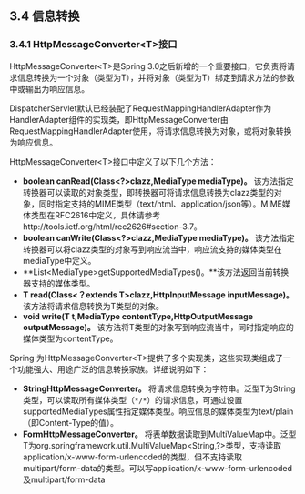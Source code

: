 ## 3.4 信息转换

### 3.4.1 HttpMessageConverter&lt;T>接口

HttpMessageConverter&lt;T>是Spring 3.0之后新增的一个重要接口，它负责将请求信息转换为一个对象（类型为T），并将对象（类型为T）绑定到请求方法的参数中或输出为响应信息。

DispatcherServlet默认已经装配了RequestMappingHandlerAdapter作为HandlerAdapter组件的实现类，即HttpMessageConverter由RequestMappingHandlerAdapter使用，将请求信息转换为对象，或将对象转换为响应信息。

HttpMessageConverter&lt;T>接口中定义了以下几个方法：

* **boolean canRead(Class&lt;?>clazz,MediaType mediaType)。** 该方法指定转换器可以读取的对象类型，即转换器可将请求信息转换为clazz类型的对象，同时指定支持的MIME类型（text/html、application/json等）。MIME媒体类型在RFC2616中定义，具体请参考http://tools.ietf.org/html/rec2626#section-3.7。
* **boolean canWrite(Class&lt;?>clazz,MediaType mediaType)。** 该方法指定转换器可以将clazz类型的对象写到响应流当中，响应流支持的媒体类型在mediaType中定义。
* **List&lt;MediaType>getSupportedMediaTypes()。**该方法返回当前转换器支持的媒体类型。
* **T read(Class&lt;？extends T>clazz,HttpInputMessage inputMessage)。** 该方法将请求信息转换为T类型的对象。
* **void write(T t,MediaType contentType,HttpOutputMessage outputMessage)。** 该方法将T类型的对象写到响应流当中，同时指定响应的媒体类型为contentType。

Spring 为HttpMessageConverter&lt;T>提供了多个实现类，这些实现类组成了一个功能强大、用途广泛的信息转换家族。详细说明如下：

* **StringHttpMessageConverter。** 将请求信息转换为字符串。泛型T为String类型，可以读取所有媒体类型（`*/*`）的请求信息，可通过设置supportedMediaTypes属性指定媒体类型。响应信息的媒体类型为text/plain（即Content-Type的值）。
* **FormHttpMessageConverter。** 将表单数据读取到MultiValueMap中。泛型T为org.springframework.util.MultiValueMap&lt;String,?>类型，支持读取application/x-www-form-urlencoded的类型，但不支持读取multipart/form-data的类型。可以写application/x-www-form-urlencoded及multipart/form-data
